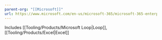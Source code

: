 ```yaml
---
parent-org: "[[Microsoft]]"
url: https://www.microsoft.com/en-us/microsoft-365/microsoft-365-enterprise
---
```

Includes [[Tooling/Products/Microsoft Loop|Loop]], [[Tooling/Products/Excel|Excel]]



